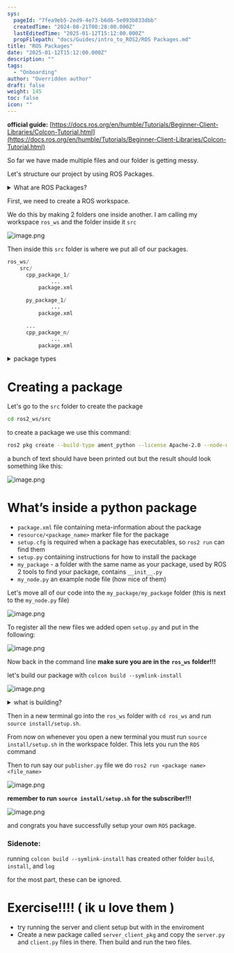 ```yaml
---
sys:
  pageId: "7fea9eb5-2ed9-4e73-b6d6-5e093b833dbb"
  createdTime: "2024-08-21T00:28:00.000Z"
  lastEditedTime: "2025-01-12T15:12:00.000Z"
  propFilepath: "docs/Guides/intro_to_ROS2/ROS Packages.md"
title: "ROS Packages"
date: "2025-01-12T15:12:00.000Z"
description: ""
tags:
  - "Onboarding"
author: "Overridden author"
draft: false
weight: 145
toc: false
icon: ""
---
```


**official guide:** [https://docs.ros.org/en/humble/Tutorials/Beginner-Client-Libraries/Colcon-Tutorial.html](https://docs.ros.org/en/humble/Tutorials/Beginner-Client-Libraries/Colcon-Tutorial.html)

So far we have made multiple files and our folder is getting messy.

Let's structure our project by using ROS Packages.

<details>

<summary>What are ROS Packages?</summary>

ROS Packages are, as the name implies, packages of code that are highly sharable between ROS developers.

They consist of a folder, `package.xml` file, and source code

```python
      cpp_package_1/
		      ... imagine much code files here ..
          package.xml
```

</details>

First, we need to create a ROS workspace.

We do this by making 2 folders one inside another. I am calling my workspace `ros_ws` and the folder inside it `src`

![image.png](https://prod-files-secure.s3.us-west-2.amazonaws.com/d518164a-d88e-44d1-a4ee-3adb3bd8bce0/70706947-fd18-4537-a67b-e12946812d31/image.png?X-Amz-Algorithm=AWS4-HMAC-SHA256&X-Amz-Content-Sha256=UNSIGNED-PAYLOAD&X-Amz-Credential=ASIAZI2LB4663HKXTN26%2F20250425%2Fus-west-2%2Fs3%2Faws4_request&X-Amz-Date=20250425T181144Z&X-Amz-Expires=3600&X-Amz-Security-Token=IQoJb3JpZ2luX2VjEJr%2F%2F%2F%2F%2F%2F%2F%2F%2F%2FwEaCXVzLXdlc3QtMiJGMEQCIHL7jzh131gvhovSyCr3pewMUBmojS0e%2FLq325ppIb3dAiBwlX24lGLs4SRawZl4yZ%2BbsaAsenAe%2FEaJR6Q4QIjjJSr%2FAwgzEAAaDDYzNzQyMzE4MzgwNSIMXmzwQ0x9J8xBo8fmKtwDNCRDwZADLrAIhpz4NMT%2BJ85g19PxzGPKx%2FTyQHYaQNUsniav%2FZCWW5B8aSW6rs%2BhQWnen9dBjEQHNw6ZA%2FXP24n75RD9RsZy4EeUSNm82aJFdrWTBtsNAfN7KnE2hEVvTmbG8do2k3m6My%2BTkzls%2FjfOzeWxdFhdVLKZZDZQBZNmGH3qgKIAXBWsc2oVHJ8XBMawKWSKZC0wO07EhPj9dzzCZW0NJR39Hsq3QFU7sUwCmVWLlSoCQhQLjEPcfOZHyUzOrNOy%2FkGoUj%2FOY3qNzNOVBiVlzgW03HoSdedHTpZhy8yYpYAfVYSGp4nsviGuiORAGw7LPOw0wOqROr6Nl3SfBe17pZ%2BT1WYT1%2F8ZyIl9ui57pfdudBSfpkyh1NEyCGqsy%2BTwy5w9BEGOXLD%2FBzd%2BOBCMkyLC38HFiFtB5DU8hVf4RT1%2FAKQjgYhon4IUliBwiTwLX6E4MmIJfhkF8INGa%2BRzMGGp18x%2ByqN7PiXLdK44qGfn68FfvKmRrprhaLyc44aFJf%2Be4fe1oSeGLue0g9mfZ59%2BvKgg7oMtaWXe4t6NjW7Q0H%2FlFvqbARV4oBHGJi2wyQjX56XEoENAgZUw00ChQb6URQPLGrF%2F6BpFZK1XWeJvHISK8nMw5pyvwAY6pgES3CpAW4hyemadqZihi2vKTiQWmZThvOzY4zNrsshxMR1uUXUYPQ30YKdAhEFE1WUcf3RR1XTUSh10wM1nPBptHHykqBS5dvM2yvqsWnQhxFL65yrHqbS8%2BDsmzYp81%2BZneX9%2Fz3fxvQpzXv0OxN2hDRXB2rXwP8qZUayChgluDlLBB%2B%2B5fHv3yatOiQtymyqJTliTX55s3Yv5pM7JNTZ4S9x9O2yg&X-Amz-Signature=6f6147d0a5a282414e7f41719fbcb5a026cb70499a4943aeed2afa2d176f3d60&X-Amz-SignedHeaders=host&x-id=GetObject)

Then inside this `src` folder is where we put all of our packages.

```python
ros_ws/
    src/
      cpp_package_1/
		      ...
          package.xml

      py_package_1/
		      ...
          package.xml

      ...
      cpp_package_n/
		      ...
          package.xml

```

<details>

<summary>package types</summary>

packages can be either `C++` or python.

the intern file structure is different for each but for this guide we will stick to creating python packages

</details>

# Creating a package

Let's go to the `src` folder to create the package

```bash
cd ros2_ws/src
```

to create a package we use this command:

```bash
ros2 pkg create --build-type ament_python --license Apache-2.0 --node-name my_node my_package
```

a bunch of text should have been printed out but the result should look something like this:

![image.png](https://prod-files-secure.s3.us-west-2.amazonaws.com/d518164a-d88e-44d1-a4ee-3adb3bd8bce0/e6cf1e3f-8512-4a3e-b131-079f800bf3e8/image.png?X-Amz-Algorithm=AWS4-HMAC-SHA256&X-Amz-Content-Sha256=UNSIGNED-PAYLOAD&X-Amz-Credential=ASIAZI2LB4663HKXTN26%2F20250425%2Fus-west-2%2Fs3%2Faws4_request&X-Amz-Date=20250425T181144Z&X-Amz-Expires=3600&X-Amz-Security-Token=IQoJb3JpZ2luX2VjEJr%2F%2F%2F%2F%2F%2F%2F%2F%2F%2FwEaCXVzLXdlc3QtMiJGMEQCIHL7jzh131gvhovSyCr3pewMUBmojS0e%2FLq325ppIb3dAiBwlX24lGLs4SRawZl4yZ%2BbsaAsenAe%2FEaJR6Q4QIjjJSr%2FAwgzEAAaDDYzNzQyMzE4MzgwNSIMXmzwQ0x9J8xBo8fmKtwDNCRDwZADLrAIhpz4NMT%2BJ85g19PxzGPKx%2FTyQHYaQNUsniav%2FZCWW5B8aSW6rs%2BhQWnen9dBjEQHNw6ZA%2FXP24n75RD9RsZy4EeUSNm82aJFdrWTBtsNAfN7KnE2hEVvTmbG8do2k3m6My%2BTkzls%2FjfOzeWxdFhdVLKZZDZQBZNmGH3qgKIAXBWsc2oVHJ8XBMawKWSKZC0wO07EhPj9dzzCZW0NJR39Hsq3QFU7sUwCmVWLlSoCQhQLjEPcfOZHyUzOrNOy%2FkGoUj%2FOY3qNzNOVBiVlzgW03HoSdedHTpZhy8yYpYAfVYSGp4nsviGuiORAGw7LPOw0wOqROr6Nl3SfBe17pZ%2BT1WYT1%2F8ZyIl9ui57pfdudBSfpkyh1NEyCGqsy%2BTwy5w9BEGOXLD%2FBzd%2BOBCMkyLC38HFiFtB5DU8hVf4RT1%2FAKQjgYhon4IUliBwiTwLX6E4MmIJfhkF8INGa%2BRzMGGp18x%2ByqN7PiXLdK44qGfn68FfvKmRrprhaLyc44aFJf%2Be4fe1oSeGLue0g9mfZ59%2BvKgg7oMtaWXe4t6NjW7Q0H%2FlFvqbARV4oBHGJi2wyQjX56XEoENAgZUw00ChQb6URQPLGrF%2F6BpFZK1XWeJvHISK8nMw5pyvwAY6pgES3CpAW4hyemadqZihi2vKTiQWmZThvOzY4zNrsshxMR1uUXUYPQ30YKdAhEFE1WUcf3RR1XTUSh10wM1nPBptHHykqBS5dvM2yvqsWnQhxFL65yrHqbS8%2BDsmzYp81%2BZneX9%2Fz3fxvQpzXv0OxN2hDRXB2rXwP8qZUayChgluDlLBB%2B%2B5fHv3yatOiQtymyqJTliTX55s3Yv5pM7JNTZ4S9x9O2yg&X-Amz-Signature=bc834f35ee566870df0cb288ccd2dba740944a65a3e683343d71acbe7158f3d7&X-Amz-SignedHeaders=host&x-id=GetObject)

# What’s inside a python package

- `package.xml` file containing meta-information about the package
- `resource/<package_name>` marker file for the package
- `setup.cfg` is required when a package has executables, so `ros2 run` can find them
- `setup.py` containing instructions for how to install the package
- `my_package` - a folder with the same name as your package, used by ROS 2 tools to find your package, contains `__init__.py`
- `my_node.py` an example node file (how nice of them)

Let's move all of our code into the `my_package/my_package` folder (this is next to the `my_node.py` file)

![image.png](https://prod-files-secure.s3.us-west-2.amazonaws.com/d518164a-d88e-44d1-a4ee-3adb3bd8bce0/9ce58f11-0da9-4d3e-b86d-506a9685d378/image.png?X-Amz-Algorithm=AWS4-HMAC-SHA256&X-Amz-Content-Sha256=UNSIGNED-PAYLOAD&X-Amz-Credential=ASIAZI2LB4663HKXTN26%2F20250425%2Fus-west-2%2Fs3%2Faws4_request&X-Amz-Date=20250425T181144Z&X-Amz-Expires=3600&X-Amz-Security-Token=IQoJb3JpZ2luX2VjEJr%2F%2F%2F%2F%2F%2F%2F%2F%2F%2FwEaCXVzLXdlc3QtMiJGMEQCIHL7jzh131gvhovSyCr3pewMUBmojS0e%2FLq325ppIb3dAiBwlX24lGLs4SRawZl4yZ%2BbsaAsenAe%2FEaJR6Q4QIjjJSr%2FAwgzEAAaDDYzNzQyMzE4MzgwNSIMXmzwQ0x9J8xBo8fmKtwDNCRDwZADLrAIhpz4NMT%2BJ85g19PxzGPKx%2FTyQHYaQNUsniav%2FZCWW5B8aSW6rs%2BhQWnen9dBjEQHNw6ZA%2FXP24n75RD9RsZy4EeUSNm82aJFdrWTBtsNAfN7KnE2hEVvTmbG8do2k3m6My%2BTkzls%2FjfOzeWxdFhdVLKZZDZQBZNmGH3qgKIAXBWsc2oVHJ8XBMawKWSKZC0wO07EhPj9dzzCZW0NJR39Hsq3QFU7sUwCmVWLlSoCQhQLjEPcfOZHyUzOrNOy%2FkGoUj%2FOY3qNzNOVBiVlzgW03HoSdedHTpZhy8yYpYAfVYSGp4nsviGuiORAGw7LPOw0wOqROr6Nl3SfBe17pZ%2BT1WYT1%2F8ZyIl9ui57pfdudBSfpkyh1NEyCGqsy%2BTwy5w9BEGOXLD%2FBzd%2BOBCMkyLC38HFiFtB5DU8hVf4RT1%2FAKQjgYhon4IUliBwiTwLX6E4MmIJfhkF8INGa%2BRzMGGp18x%2ByqN7PiXLdK44qGfn68FfvKmRrprhaLyc44aFJf%2Be4fe1oSeGLue0g9mfZ59%2BvKgg7oMtaWXe4t6NjW7Q0H%2FlFvqbARV4oBHGJi2wyQjX56XEoENAgZUw00ChQb6URQPLGrF%2F6BpFZK1XWeJvHISK8nMw5pyvwAY6pgES3CpAW4hyemadqZihi2vKTiQWmZThvOzY4zNrsshxMR1uUXUYPQ30YKdAhEFE1WUcf3RR1XTUSh10wM1nPBptHHykqBS5dvM2yvqsWnQhxFL65yrHqbS8%2BDsmzYp81%2BZneX9%2Fz3fxvQpzXv0OxN2hDRXB2rXwP8qZUayChgluDlLBB%2B%2B5fHv3yatOiQtymyqJTliTX55s3Yv5pM7JNTZ4S9x9O2yg&X-Amz-Signature=614821f1198b6eb6dcef16b6395353335a6cb772a96aa375c4b923f4f3b8dbf9&X-Amz-SignedHeaders=host&x-id=GetObject)

To register all the new files we added open `setup.py` and put in the following:

![image.png](https://prod-files-secure.s3.us-west-2.amazonaws.com/d518164a-d88e-44d1-a4ee-3adb3bd8bce0/1cd7c262-4cae-4496-9d75-c178537d24a2/image.png?X-Amz-Algorithm=AWS4-HMAC-SHA256&X-Amz-Content-Sha256=UNSIGNED-PAYLOAD&X-Amz-Credential=ASIAZI2LB4663HKXTN26%2F20250425%2Fus-west-2%2Fs3%2Faws4_request&X-Amz-Date=20250425T181143Z&X-Amz-Expires=3600&X-Amz-Security-Token=IQoJb3JpZ2luX2VjEJr%2F%2F%2F%2F%2F%2F%2F%2F%2F%2FwEaCXVzLXdlc3QtMiJGMEQCIHL7jzh131gvhovSyCr3pewMUBmojS0e%2FLq325ppIb3dAiBwlX24lGLs4SRawZl4yZ%2BbsaAsenAe%2FEaJR6Q4QIjjJSr%2FAwgzEAAaDDYzNzQyMzE4MzgwNSIMXmzwQ0x9J8xBo8fmKtwDNCRDwZADLrAIhpz4NMT%2BJ85g19PxzGPKx%2FTyQHYaQNUsniav%2FZCWW5B8aSW6rs%2BhQWnen9dBjEQHNw6ZA%2FXP24n75RD9RsZy4EeUSNm82aJFdrWTBtsNAfN7KnE2hEVvTmbG8do2k3m6My%2BTkzls%2FjfOzeWxdFhdVLKZZDZQBZNmGH3qgKIAXBWsc2oVHJ8XBMawKWSKZC0wO07EhPj9dzzCZW0NJR39Hsq3QFU7sUwCmVWLlSoCQhQLjEPcfOZHyUzOrNOy%2FkGoUj%2FOY3qNzNOVBiVlzgW03HoSdedHTpZhy8yYpYAfVYSGp4nsviGuiORAGw7LPOw0wOqROr6Nl3SfBe17pZ%2BT1WYT1%2F8ZyIl9ui57pfdudBSfpkyh1NEyCGqsy%2BTwy5w9BEGOXLD%2FBzd%2BOBCMkyLC38HFiFtB5DU8hVf4RT1%2FAKQjgYhon4IUliBwiTwLX6E4MmIJfhkF8INGa%2BRzMGGp18x%2ByqN7PiXLdK44qGfn68FfvKmRrprhaLyc44aFJf%2Be4fe1oSeGLue0g9mfZ59%2BvKgg7oMtaWXe4t6NjW7Q0H%2FlFvqbARV4oBHGJi2wyQjX56XEoENAgZUw00ChQb6URQPLGrF%2F6BpFZK1XWeJvHISK8nMw5pyvwAY6pgES3CpAW4hyemadqZihi2vKTiQWmZThvOzY4zNrsshxMR1uUXUYPQ30YKdAhEFE1WUcf3RR1XTUSh10wM1nPBptHHykqBS5dvM2yvqsWnQhxFL65yrHqbS8%2BDsmzYp81%2BZneX9%2Fz3fxvQpzXv0OxN2hDRXB2rXwP8qZUayChgluDlLBB%2B%2B5fHv3yatOiQtymyqJTliTX55s3Yv5pM7JNTZ4S9x9O2yg&X-Amz-Signature=4889f4cb7c34e3bb914b18bb6e35dd697ac3fca971ecc7cca6c8a3710a8cd909&X-Amz-SignedHeaders=host&x-id=GetObject)

Now back in the command line **make sure you are in the** **`ros_ws`** **folder!!!**

let's build our package with `colcon build --symlink-install`

![image.png](https://prod-files-secure.s3.us-west-2.amazonaws.com/d518164a-d88e-44d1-a4ee-3adb3bd8bce0/2f2a0d27-b173-48fd-b189-5f5c0ce65619/image.png?X-Amz-Algorithm=AWS4-HMAC-SHA256&X-Amz-Content-Sha256=UNSIGNED-PAYLOAD&X-Amz-Credential=ASIAZI2LB4663HKXTN26%2F20250425%2Fus-west-2%2Fs3%2Faws4_request&X-Amz-Date=20250425T181144Z&X-Amz-Expires=3600&X-Amz-Security-Token=IQoJb3JpZ2luX2VjEJr%2F%2F%2F%2F%2F%2F%2F%2F%2F%2FwEaCXVzLXdlc3QtMiJGMEQCIHL7jzh131gvhovSyCr3pewMUBmojS0e%2FLq325ppIb3dAiBwlX24lGLs4SRawZl4yZ%2BbsaAsenAe%2FEaJR6Q4QIjjJSr%2FAwgzEAAaDDYzNzQyMzE4MzgwNSIMXmzwQ0x9J8xBo8fmKtwDNCRDwZADLrAIhpz4NMT%2BJ85g19PxzGPKx%2FTyQHYaQNUsniav%2FZCWW5B8aSW6rs%2BhQWnen9dBjEQHNw6ZA%2FXP24n75RD9RsZy4EeUSNm82aJFdrWTBtsNAfN7KnE2hEVvTmbG8do2k3m6My%2BTkzls%2FjfOzeWxdFhdVLKZZDZQBZNmGH3qgKIAXBWsc2oVHJ8XBMawKWSKZC0wO07EhPj9dzzCZW0NJR39Hsq3QFU7sUwCmVWLlSoCQhQLjEPcfOZHyUzOrNOy%2FkGoUj%2FOY3qNzNOVBiVlzgW03HoSdedHTpZhy8yYpYAfVYSGp4nsviGuiORAGw7LPOw0wOqROr6Nl3SfBe17pZ%2BT1WYT1%2F8ZyIl9ui57pfdudBSfpkyh1NEyCGqsy%2BTwy5w9BEGOXLD%2FBzd%2BOBCMkyLC38HFiFtB5DU8hVf4RT1%2FAKQjgYhon4IUliBwiTwLX6E4MmIJfhkF8INGa%2BRzMGGp18x%2ByqN7PiXLdK44qGfn68FfvKmRrprhaLyc44aFJf%2Be4fe1oSeGLue0g9mfZ59%2BvKgg7oMtaWXe4t6NjW7Q0H%2FlFvqbARV4oBHGJi2wyQjX56XEoENAgZUw00ChQb6URQPLGrF%2F6BpFZK1XWeJvHISK8nMw5pyvwAY6pgES3CpAW4hyemadqZihi2vKTiQWmZThvOzY4zNrsshxMR1uUXUYPQ30YKdAhEFE1WUcf3RR1XTUSh10wM1nPBptHHykqBS5dvM2yvqsWnQhxFL65yrHqbS8%2BDsmzYp81%2BZneX9%2Fz3fxvQpzXv0OxN2hDRXB2rXwP8qZUayChgluDlLBB%2B%2B5fHv3yatOiQtymyqJTliTX55s3Yv5pM7JNTZ4S9x9O2yg&X-Amz-Signature=106b3501949820fb2d65c785ae51a89e66a36ba1650d70e29c0a6bb4d09b4351&X-Amz-SignedHeaders=host&x-id=GetObject)

<details>

<summary>what is building?</summary>

if you are a CS major at Rose-Hulman you will learn the answer to this in CSSE132

but TLDR; is it combines all the code files into one program that can be run easily 

</details>

Then in a new terminal go into the `ros_ws` folder with `cd ros_ws` and run `source install/setup.sh`. 

From now on whenever you open a new terminal you must run `source install/setup.sh` in the workspace folder. This lets you run the `ROS` command

Then to run say our `publisher.py` file we do `ros2 run <package name> <file_name>`

![image.png](https://prod-files-secure.s3.us-west-2.amazonaws.com/d518164a-d88e-44d1-a4ee-3adb3bd8bce0/4f4b1219-3a44-4632-aa0a-ce3471699f59/image.png?X-Amz-Algorithm=AWS4-HMAC-SHA256&X-Amz-Content-Sha256=UNSIGNED-PAYLOAD&X-Amz-Credential=ASIAZI2LB4663HKXTN26%2F20250425%2Fus-west-2%2Fs3%2Faws4_request&X-Amz-Date=20250425T181144Z&X-Amz-Expires=3600&X-Amz-Security-Token=IQoJb3JpZ2luX2VjEJr%2F%2F%2F%2F%2F%2F%2F%2F%2F%2FwEaCXVzLXdlc3QtMiJGMEQCIHL7jzh131gvhovSyCr3pewMUBmojS0e%2FLq325ppIb3dAiBwlX24lGLs4SRawZl4yZ%2BbsaAsenAe%2FEaJR6Q4QIjjJSr%2FAwgzEAAaDDYzNzQyMzE4MzgwNSIMXmzwQ0x9J8xBo8fmKtwDNCRDwZADLrAIhpz4NMT%2BJ85g19PxzGPKx%2FTyQHYaQNUsniav%2FZCWW5B8aSW6rs%2BhQWnen9dBjEQHNw6ZA%2FXP24n75RD9RsZy4EeUSNm82aJFdrWTBtsNAfN7KnE2hEVvTmbG8do2k3m6My%2BTkzls%2FjfOzeWxdFhdVLKZZDZQBZNmGH3qgKIAXBWsc2oVHJ8XBMawKWSKZC0wO07EhPj9dzzCZW0NJR39Hsq3QFU7sUwCmVWLlSoCQhQLjEPcfOZHyUzOrNOy%2FkGoUj%2FOY3qNzNOVBiVlzgW03HoSdedHTpZhy8yYpYAfVYSGp4nsviGuiORAGw7LPOw0wOqROr6Nl3SfBe17pZ%2BT1WYT1%2F8ZyIl9ui57pfdudBSfpkyh1NEyCGqsy%2BTwy5w9BEGOXLD%2FBzd%2BOBCMkyLC38HFiFtB5DU8hVf4RT1%2FAKQjgYhon4IUliBwiTwLX6E4MmIJfhkF8INGa%2BRzMGGp18x%2ByqN7PiXLdK44qGfn68FfvKmRrprhaLyc44aFJf%2Be4fe1oSeGLue0g9mfZ59%2BvKgg7oMtaWXe4t6NjW7Q0H%2FlFvqbARV4oBHGJi2wyQjX56XEoENAgZUw00ChQb6URQPLGrF%2F6BpFZK1XWeJvHISK8nMw5pyvwAY6pgES3CpAW4hyemadqZihi2vKTiQWmZThvOzY4zNrsshxMR1uUXUYPQ30YKdAhEFE1WUcf3RR1XTUSh10wM1nPBptHHykqBS5dvM2yvqsWnQhxFL65yrHqbS8%2BDsmzYp81%2BZneX9%2Fz3fxvQpzXv0OxN2hDRXB2rXwP8qZUayChgluDlLBB%2B%2B5fHv3yatOiQtymyqJTliTX55s3Yv5pM7JNTZ4S9x9O2yg&X-Amz-Signature=36855665293bd519002fff3be1067d8fdc076f987e49262b3eda4eb1306108d6&X-Amz-SignedHeaders=host&x-id=GetObject)

**remember to run** **`source install/setup.sh`** **for the subscriber!!!**

![image.png](https://prod-files-secure.s3.us-west-2.amazonaws.com/d518164a-d88e-44d1-a4ee-3adb3bd8bce0/02121119-dad4-49ec-8356-c956108b4243/image.png?X-Amz-Algorithm=AWS4-HMAC-SHA256&X-Amz-Content-Sha256=UNSIGNED-PAYLOAD&X-Amz-Credential=ASIAZI2LB4663HKXTN26%2F20250425%2Fus-west-2%2Fs3%2Faws4_request&X-Amz-Date=20250425T181144Z&X-Amz-Expires=3600&X-Amz-Security-Token=IQoJb3JpZ2luX2VjEJr%2F%2F%2F%2F%2F%2F%2F%2F%2F%2FwEaCXVzLXdlc3QtMiJGMEQCIHL7jzh131gvhovSyCr3pewMUBmojS0e%2FLq325ppIb3dAiBwlX24lGLs4SRawZl4yZ%2BbsaAsenAe%2FEaJR6Q4QIjjJSr%2FAwgzEAAaDDYzNzQyMzE4MzgwNSIMXmzwQ0x9J8xBo8fmKtwDNCRDwZADLrAIhpz4NMT%2BJ85g19PxzGPKx%2FTyQHYaQNUsniav%2FZCWW5B8aSW6rs%2BhQWnen9dBjEQHNw6ZA%2FXP24n75RD9RsZy4EeUSNm82aJFdrWTBtsNAfN7KnE2hEVvTmbG8do2k3m6My%2BTkzls%2FjfOzeWxdFhdVLKZZDZQBZNmGH3qgKIAXBWsc2oVHJ8XBMawKWSKZC0wO07EhPj9dzzCZW0NJR39Hsq3QFU7sUwCmVWLlSoCQhQLjEPcfOZHyUzOrNOy%2FkGoUj%2FOY3qNzNOVBiVlzgW03HoSdedHTpZhy8yYpYAfVYSGp4nsviGuiORAGw7LPOw0wOqROr6Nl3SfBe17pZ%2BT1WYT1%2F8ZyIl9ui57pfdudBSfpkyh1NEyCGqsy%2BTwy5w9BEGOXLD%2FBzd%2BOBCMkyLC38HFiFtB5DU8hVf4RT1%2FAKQjgYhon4IUliBwiTwLX6E4MmIJfhkF8INGa%2BRzMGGp18x%2ByqN7PiXLdK44qGfn68FfvKmRrprhaLyc44aFJf%2Be4fe1oSeGLue0g9mfZ59%2BvKgg7oMtaWXe4t6NjW7Q0H%2FlFvqbARV4oBHGJi2wyQjX56XEoENAgZUw00ChQb6URQPLGrF%2F6BpFZK1XWeJvHISK8nMw5pyvwAY6pgES3CpAW4hyemadqZihi2vKTiQWmZThvOzY4zNrsshxMR1uUXUYPQ30YKdAhEFE1WUcf3RR1XTUSh10wM1nPBptHHykqBS5dvM2yvqsWnQhxFL65yrHqbS8%2BDsmzYp81%2BZneX9%2Fz3fxvQpzXv0OxN2hDRXB2rXwP8qZUayChgluDlLBB%2B%2B5fHv3yatOiQtymyqJTliTX55s3Yv5pM7JNTZ4S9x9O2yg&X-Amz-Signature=d2572a154d1644a0df10df416aacc001044518e5b2a85cc9b2456dfb919dacb2&X-Amz-SignedHeaders=host&x-id=GetObject)

and congrats you have successfully setup your own `ROS` package.

### Sidenote:

running `colcon build --symlink-install` has created other folder `build`, `install`, and `log`

for the most part, these can be ignored.

# Exercise!!!! ( ik u love them )

- try running the server and client setup but with in the enviroment
- Create a new package called `server_client_pkg` and copy the `server.py` and `client.py` files in there. Then build and run the two files.
